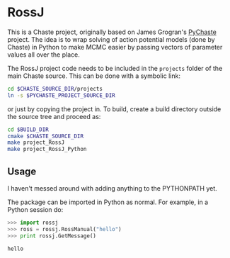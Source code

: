 # RossJ

This is a Chaste project, originally based on James Grogran's [PyChaste](https://github.com/jmsgrogan/PyChaste) project. The idea is to wrap solving of action potential models (done by Chaste) in Python to make MCMC easier by passing vectors of parameter values all over the place.

The RossJ project code needs to be included in the `projects` folder of the main Chaste source. This can be done with a symbolic link:

```bash
cd $CHASTE_SOURCE_DIR/projects
ln -s $PYCHASTE_PROJECT_SOURCE_DIR
```

or just by copying the project in. To build, create a build directory outside the source tree and proceed as:

```bash
cd $BUILD_DIR
cmake $CHASTE_SOURCE_DIR
make project_RossJ
make project_RossJ_Python
``` 

## Usage

I haven't messed around with adding anything to the PYTHONPATH yet.

The package can be imported in Python as normal. For example, in a Python session do:

```python
>>> import rossj
>>> ross = rossj.RossManual("hello")
>>> print rossj.GetMessage()

hello
```
